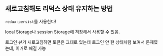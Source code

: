 ## 새로고침해도 리덕스 상태 유지하는 방법

`redux-persist`를 사용한다!

local Storage나 session Storage에 저장해서 사용할 수 있음.

로그인 뷰가 새로고침하면 토큰은 그대로 있는데 로그인 안 한 상태처럼 보여서 문제였는데, 이거로 해결 가능
